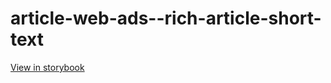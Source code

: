 # article-web-ads--rich-article-short-text

[View in storybook](https://raw.githack.com/Independent-Digital-News-and-Media-Ltd/indy100-pwamp-sb/PR-364-sb/index.html?path=/story/article-web-ads--rich-article-short-text)